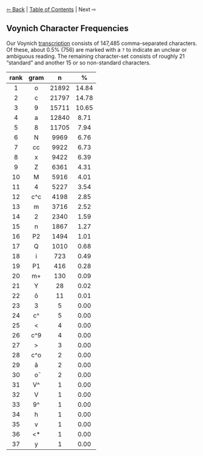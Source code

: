 [⇦ Back](https://github.com/alexanderboxer/voynich-attack/tree/main/transcription) | [Table of Contents](https://github.com/alexanderboxer/voynich-attack) | Next ⇨

## Voynich Character Frequencies

Our Voynich [transcription](https://github.com/alexanderboxer/voynich-attack/tree/main/transcription) consists of 147,485 comma-separated characters. Of these, about 0.5% (756) are marked with a `?` to indicate an unclear or ambiguous reading. The remaining character-set consists of roughly 21 “standard” and another 15 or so non-standard characters.

|rank|gram|n|%|
|:-:|:-:|:-:|:-:|
|1|o|21892|14.84|
|2|c|21797|14.78|
|3|9|15711|10.65|
|4|a|12840|8.71|
|5|8|11705|7.94|
|6|N|9969|6.76|
|7|cc|9922|6.73|
|8|x|9422|6.39|
|9|Z|6361|4.31|
|10|M|5916|4.01|
|11|4|5227|3.54|
|12|c^c|4198|2.85|
|13|m|3716|2.52|
|14|2|2340|1.59|
|15|n|1867|1.27|
|16|P2|1494|1.01|
|17|Q|1010|0.68|
|18|i|723|0.49|
|19|P1|416|0.28|
|20|m+|130|0.09|
|21|Y|28|0.02|
|22|ô|11|0.01|
|23|3|5|0.00|
|24|c^|5|0.00|
|25|<|4|0.00|
|26|c^9|4|0.00|
|27|>|3|0.00|
|28|c^o|2|0.00|
|29|â|2|0.00|
|30|о̄|2|0.00|
|31|V^|1|0.00|
|32|V|1|0.00|
|33|9^|1|0.00|
|34|h|1|0.00|
|35|v|1|0.00|
|36|<*|1|0.00|
|37|y|1|0.00|